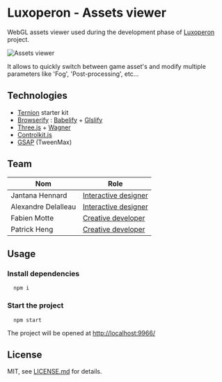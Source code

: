 # Luxoperon - Assets viewer

WebGL assets viewer used during the development phase of [Luxoperon](https://github.com/SubmarineInteractive/Lux-Operon/) project.

![Assets viewer](https://i.imgsafe.org/bf2877d1b4.png)

It allows to quickly switch between game asset's and modify multiple parameters like 'Fog', 'Post-processing', etc...

## Technologies

* [Ternion](https://github.com/FabienMotte/Ternion) starter kit
* [Browserify](http://browserify.org/) : [Babelify](https://github.com/babel/babelify) + [Glslify](https://github.com/stackgl/glslify)
* [Three.js](http://threejs.org/) + [Wagner](https://github.com/superguigui/Wagner/)
* [Controlkit.js](https://github.com/automat/controlkit.js)
* [GSAP](http://greensock.com/gsap) (TweenMax)

## Team
| Nom                 |  Role                |
| ------------------- | -------------------- |
| Jantana Hennard     | [Interactive designer](http://twitter.com/yesverynice)     |
| Alexandre Delalleau | [Interactive designer](http://twitter.com/alexlesubmarine) |
| Fabien Motte        | [Creative developer](http://twitter.com/fabmotte)          |
| Patrick Heng        | [Creative developer](http://twitter.com/pat_hg)            |

## Usage

### Install dependencies
```shell
  npm i
```

### Start the project
```shell
  npm start
```

The project will be opened at [http://localhost:9966/](http://localhost:9966/)

## License

MIT, see [LICENSE.md](LICENSE.md) for details.
